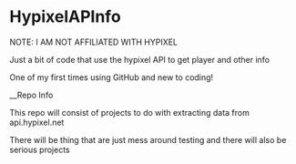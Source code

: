 # HypixelAPInfo
NOTE: I AM NOT AFFILIATED WITH HYPIXEL

Just a bit of code that use the hypixel API to get player and other info

One of my first times using GitHub and new to coding!

__Repo Info

This repo will consist of projects to do with extracting data from api.hypixel.net

There will be thing that are just mess around testing and there will also be serious projects
